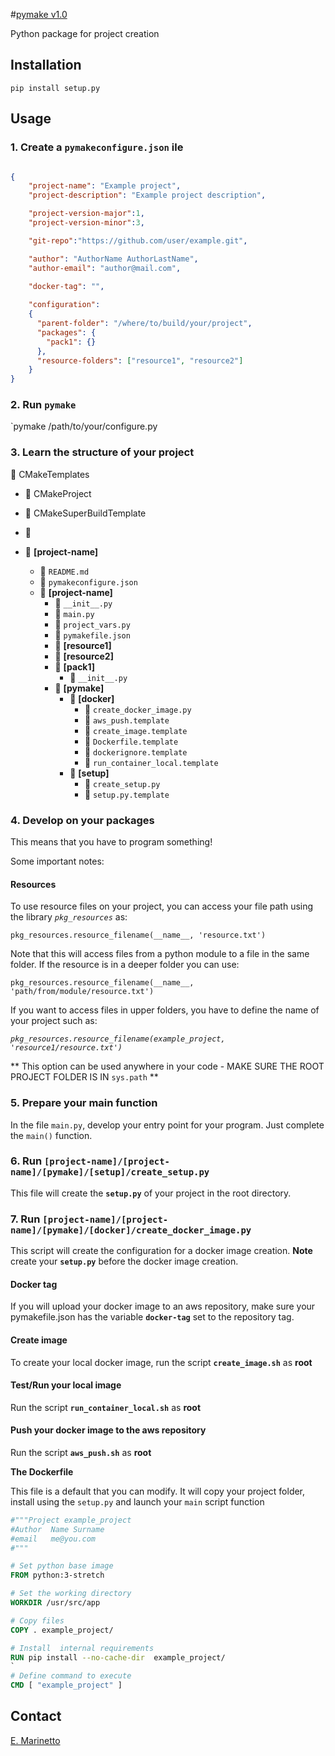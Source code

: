 #[pymake v1.0](https://github.com/nenetto/pymake.git)

Python package for project creation

## Installation

`pip install setup.py`

## Usage

### 1. Create a `pymakeconfigure.json` ile
```json

{
    "project-name": "Example project",
    "project-description": "Example project description",

    "project-version-major":1,
    "project-version-minor":3,

    "git-repo":"https://github.com/user/example.git",

    "author": "AuthorName AuthorLastName",
    "author-email": "author@mail.com",
  
    "docker-tag": "",

    "configuration":
    {
      "parent-folder": "/where/to/build/your/project",
      "packages": {
        "pack1": {}
      },
      "resource-folders": ["resource1", "resource2"]
    }
}

````

### 2. Run **`pymake`**

`pymake /path/to/your/configure.py

### 3. Learn the structure of your project

:open_file_folder: CMakeTemplates
  - :file_folder: CMakeProject
  - :file_folder: CMakeSuperBuildTemplate
  - :page_with_curl:

- :open_file_folder: **[project-name]**
    - :page_with_curl: `README.md`
    - :page_with_curl: `pymakeconfigure.json`
    - :open_file_folder: **[project-name]**
        - :page_with_curl: `__init__.py`
        - :page_with_curl: `main.py`
        - :page_with_curl: `project_vars.py`
        - :page_with_curl: `pymakefile.json`
        - :open_file_folder: **[resource1]**
        - :open_file_folder: **[resource2]**
        - :open_file_folder: **[pack1]**
            - :page_with_curl: `__init__.py`
        - :open_file_folder: **[pymake]**
            - :open_file_folder: **[docker]**
                - :page_with_curl: `create_docker_image.py`
                - :page_with_curl: `aws_push.template`
                - :page_with_curl: `create_image.template`
                - :page_with_curl: `Dockerfile.template`
                - :page_with_curl: `dockerignore.template`
                - :page_with_curl: `run_container_local.template`
            - :open_file_folder: **[setup]**
                - :page_with_curl: `create_setup.py`
                - :page_with_curl: `setup.py.template`
        

### 4. Develop on your packages

This means that you have to program something!

Some important notes:

#### Resources
To use resource files on your project, you can access your file path using the library *`pkg_resources`* as:

`pkg_resources.resource_filename(__name__, 'resource.txt')`

Note that this will access files from a python module to a file in the same folder. If the resource is in a deeper folder you can use:

`pkg_resources.resource_filename(__name__, 'path/from/module/resource.txt')`

If you want to access files in upper folders, you have to define the name of your project such as:

*`pkg_resources.resource_filename(example_project, 'resource1/resource.txt')`*

** This option can be used anywhere in your code - MAKE SURE THE ROOT PROJECT FOLDER IS IN `sys.path` **


### 5. Prepare your main function

In the file `main.py`, develop your entry point for your program. Just complete the `main()` function.

### 6. Run `[project-name]/[project-name]/[pymake]/[setup]/create_setup.py`

This file will create the **`setup.py`** of your project in the root directory.

### 7. Run `[project-name]/[project-name]/[pymake]/[docker]/create_docker_image.py`

This script will create the configuration for a docker image creation. **Note** create your **`setup.py`** before the docker image creation.

#### Docker tag

If you will upload your docker image to an aws repository, make sure your pymakefile.json has the variable **`docker-tag`** set to the repository tag.

#### Create image

To create your local docker image, run the script **`create_image.sh`** as **root**

#### Test/Run your local image

Run the script **`run_container_local.sh`** as **root**

#### Push your docker image to the **aws** repository

Run the script **`aws_push.sh`** as **root**
    
**The Dockerfile**

This file is a default that you can modify. It will copy your project folder, install using the `setup.py` and launch your `main` script function

```dockerfile
#"""Project example_project
#Author  Name Surname
#email   me@you.com
#"""

# Set python base image
FROM python:3-stretch

# Set the working directory
WORKDIR /usr/src/app

# Copy files
COPY . example_project/

# Install  internal requirements
RUN pip install --no-cache-dir  example_project/
`
# Define command to execute
CMD [ "example_project" ]
```

## Contact
[E. Marinetto](mailto:nenetto@gmail.com)
